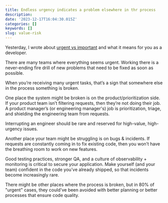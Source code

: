 ```yaml
---
title: Endless urgency indicates a problem elsewhere in thr process
description:
date: '2023-12-17T16:04:30.015Z'
categories: []
keywords: []
slug: value-risk
---
```


Yesterday, I wrote about [urgent vs important](https://daily.developerpurpose.com/urgent-important/) and what it means for you as a developer.

There are many teams where everything seems urgent. Working there is a never-ending fire drill of new problems that need to be fixed as soon as possible.

When you’re receiving many urgent tasks, that’s a sign that somewhere else in the process something is broken.

One place the system might be broken is on the product/prioritization side. If your product team isn’t filtering requests, then they’re not doing their job. A product manager’s (or engineering manager's) job is prioritization, triage, and shielding the engineering team from requests.

Interrupting an engineer should be rare and reserved for high-value, high-urgency issues.

Another place your team might be struggling is on bugs & incidents. If requests are constantly coming in to fix existing code, then you won’t have the breathing room to work on new features.

Good testing practices, stronger QA, and a culture of observability + monitoring is critical to secure your application. Make yourself (and your team) confident in the code you’ve already shipped, so that incidents become increasingly rare.

There might be other places where the process is broken, but in 80% of "urgent" cases, they could've been avoided with better planning or better processes that ensure code quality.
